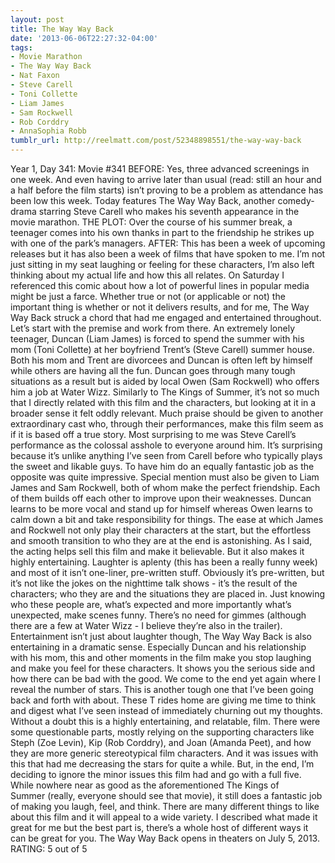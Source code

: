 ```yaml
---
layout: post
title: The Way Way Back
date: '2013-06-06T22:27:32-04:00'
tags:
- Movie Marathon
- The Way Way Back
- Nat Faxon
- Steve Carell
- Toni Collette
- Liam James
- Sam Rockwell
- Rob Corddry
- AnnaSophia Robb
tumblr_url: http://reelmatt.com/post/52348898551/the-way-way-back
---
```



Year 1, Day 341: Movie #341
BEFORE: Yes, three advanced screenings in one week. And even having to arrive later than usual (read: still an hour and a half before the film starts) isn’t proving to be a problem as attendance has been low this week. Today features The Way Way Back, another comedy-drama starring Steve Carell who makes his seventh appearance in the movie marathon.
THE PLOT: Over the course of his summer break, a teenager comes into his own thanks in part to the friendship he strikes up with one of the park’s managers.
AFTER: This has been a week of upcoming releases but it has also been a week of films that have spoken to me. I’m not just sitting in my seat laughing or feeling for these characters, I’m also left thinking about my actual life and how this all relates. On Saturday I referenced this comic about how a lot of powerful lines in popular media might be just a farce. Whether true or not (or applicable or not) the important thing is whether or not it delivers results, and for me, The Way Way Back struck a chord that had me engaged and entertained throughout.
Let’s start with the premise and work from there. An extremely lonely teenager, Duncan (Liam James) is forced to spend the summer with his mom (Toni Collette) at her boyfriend Trent’s (Steve Carell) summer house. Both his mom and Trent are divorcees and Duncan is often left by himself while others are having all the fun. Duncan goes through many tough situations as a result but is aided by local Owen (Sam Rockwell) who offers him a job at Water Wizz. Similarly to The Kings of Summer, it’s not so much that I directly related with this film and the characters, but looking at it in a broader sense it felt oddly relevant.
Much praise should be given to another extraordinary cast who, through their performances, make this film seem as if it is based off a true story. Most surprising to me was Steve Carell’s performance as the colossal asshole to everyone around him. It’s surprising because it’s unlike anything I’ve seen from Carell before who typically plays the sweet and likable guys. To have him do an equally fantastic job as the opposite was quite impressive. Special mention must also be given to Liam James and Sam Rockwell, both of whom make the perfect friendship. Each of them builds off each other to improve upon their weaknesses. Duncan learns to be more vocal and stand up for himself whereas Owen learns to calm down a bit and take responsibility for things. The ease at which James and Rockwell not only play their characters at the start, but the effortless and smooth transition to who they are at the end is astonishing.
As I said, the acting helps sell this film and make it believable. But it also makes it highly entertaining. Laughter is aplenty (this has been a really funny week) and most of it isn’t one-liner, pre-written stuff. Obviously it’s pre-written, but it’s not like the jokes on the nighttime talk shows - it’s the result of the characters; who they are and the situations they are placed in. Just knowing who these people are, what’s expected and more importantly what’s unexpected, make scenes funny. There’s no need for gimmes (although there are a few at Water Wizz - I believe they’re also in the trailer). Entertainment isn’t just about laughter though, The Way Way Back is also entertaining in a dramatic sense. Especially Duncan and his relationship with his mom, this and other moments in the film make you stop laughing and make you feel for these characters. It shows you the serious side and how there can be bad with the good.
We come to the end yet again where I reveal the number of stars. This is another tough one that I’ve been going back and forth with about. These T rides home are giving me time to think and digest what I’ve seen instead of immediately churning out my thoughts. Without a doubt this is a highly entertaining, and relatable, film. There were some questionable parts, mostly relying on the supporting characters like Steph (Zoe Levin), Kip (Rob Corddry), and Joan (Amanda Peet), and how they are more generic stereotypical film characters. And it was issues with this that had me decreasing the stars for quite a while. But, in the end, I’m deciding to ignore the minor issues this film had and go with a full five. While nowhere near as good as the aforementioned The Kings of Summer (really, everyone should see that movie), it still does a fantastic job of making you laugh, feel, and think. There are many different things to like about this film and it will appeal to a wide variety. I described what made it great for me but the best part is, there’s a whole host of different ways it can be great for you.
The Way Way Back opens in theaters on July 5, 2013.
RATING: 5 out of 5
